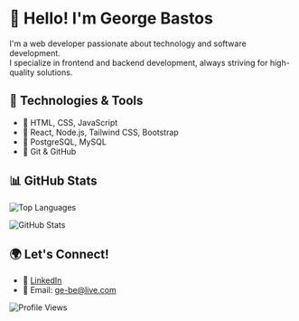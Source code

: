 # 👋 Hello! I'm George Bastos  

I'm a web developer passionate about technology and software development.  
I specialize in frontend and backend development, always striving for high-quality solutions.  

## 🚀 Technologies & Tools  
- 🔹 HTML, CSS, JavaScript  
- 🔹 React, Node.js, Tailwind CSS, Bootstrap  
- 🔹 PostgreSQL, MySQL  
- 🔹 Git & GitHub  

## 📊 GitHub Stats  

![Top Languages](https://github-readme-stats.vercel.app/api/top-langs/?username=GeorgeBastosFerreiraFH&layout=compact&theme=dark)  


![GitHub Stats](https://github-readme-stats.vercel.app/api?username=GeorgeBastosFerreiraFH&show_icons=true&theme=dark)  

## 🌍 Let's Connect!  
- 💼 [LinkedIn](https://www.linkedin.com/in/ge-be88/)  
- 📧 Email: ge-be@live.com

![Profile Views](https://komarev.com/ghpvc/?username=GeorgeBastosFerreiraFH&color=blue)  
